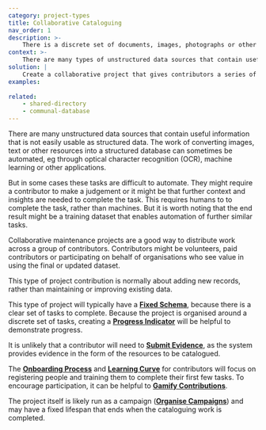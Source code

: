 ```yaml
---
category: project-types
title: Collaborative Cataloguing
nav_order: 1
description: >-
    There is a discrete set of documents, images, photographs or other material that are currently unstructured, but that could be turned into a structured dataset
context: >-
    There are many types of unstructured data sources that contain useful data and information. The work of converting, cataloguing and turning these sources into structured data can be expensive and may not always be suitable for complete automation.
solution: |
    Create a collaborative project that gives contributors a series of tasks to complete. Each task will involve cataloguing, inspecting or transcribing one item in the set of resources identified.
examples:
    
related:
    - shared-directory
    - communal-database
---
```


There are many unstructured data sources that contain useful information that is not easily usable as structured data. The work of converting images, text or other resources into a structured database can sometimes be automated, eg through optical character recognition (OCR), machine learning or other applications.

But in some cases these tasks are difficult to automate. They might require a contributor to make a judgement or it might be that further context and insights are needed to complete the task. This requires humans to to complete the task, rather than machines. But it is worth noting that the end result might be a training dataset that enables automation of further similar tasks.

Collaborative maintenance projects are a good way to distribute work across a group of contributors. Contributors might be volunteers, paid contributors or participating on behalf of organisations who see value in using the final or updated dataset.

This type of project contribution is normally about adding new records, rather than maintaining or improving existing data.

This type of project will typically have a **[Fixed Schema](/patterns/data-model/fixed-schema)**, because there is a clear set of tasks to complete. Because the project is organised around a discrete set of tasks, creating a **[Progress Indicator](/patterns/encouraging-contributions/progress-indicator)** will be helpful to demonstrate progress.

It is unlikely that a contributor will need to **[Submit Evidence](/patterns/maintaining-quality/submit-evidence)**, as the system provides evidence in the form of the resources to be catalogued.

The **[Onboarding Process](http://www.replace.me/patterns/community-management/onboarding-process)** and **[Learning Curve](/patterns/community-management/learning-curve)** for contributors will focus on registering  people and training them to complete their first few tasks. To encourage participation, it can be helpful to **[Gamify Contributions](/patterns/encouraging-contributions/gamify-contributions)**.

The project itself is likely run as a campaign (**[Organise Campaigns](/patterns/encouraging-contributions/organise-campaigns)**) and may have a fixed lifespan that ends when the cataloguing work is completed.